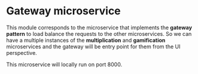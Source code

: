 # Gateway microservice

This module corresponds to the microservice that implements the **gateway pattern** to load balance the requests to the
other microservices. So we can have a multiple instances of the **multiplication** and **gamification** microservices
and the gateway will be entry point for them from the UI perspective.

This microservice will locally run on port 8000.